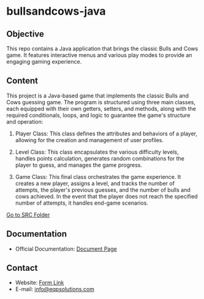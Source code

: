 # bullsandcows-java

## Objective

This repo contains a Java application that brings the classic Bulls and Cows game. It features interactive menus and
various play modes to provide an engaging gaming experience.

## Content

This project is a Java-based game that implements the classic Bulls and Cows guessing game. The program is structured
using three main classes, each equipped with their own getters, setters, and methods, along with the required
conditionals, loops, and logic to guarantee the game's structure and operation:

1. Player Class: This class defines the attributes and behaviors of a player, allowing for the creation and management
   of user profiles.

2. Level Class: This class encapsulates the various difficulty levels, handles points calculation, generates random
   combinations for the player to guess, and manages the game progress.

3. Game Class: This final class orchestrates the game experience. It creates a new player, assigns a level, and tracks
   the number of attempts, the player's previous guesses, and the number of bulls and cows achieved. In the event that
   the player does not reach the specified number of attempts, it handles end-game scenarios.

[Go to SRC Folder](https://github.com/Esteban-Quevedo/BullsAndCows/tree/main/src)

## Documentation

- Official
  Documentation: [Document Page](https://eqpsolutions.com/blog/techexperiments-hub-4/bulls-cows-game-4)

## Contact

- Website: [Form Link](https://eqpsolutions.com/contactus)
- E-mail: [info@eqpsolutions.com](mailto:info@eqpsolutions.com)